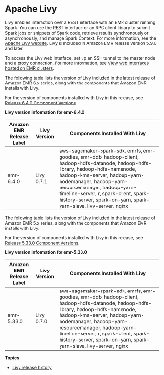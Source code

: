 # Apache Livy<a name="emr-livy"></a>

Livy enables interaction over a REST interface with an EMR cluster running Spark\. You can use the REST interface or an RPC client library to submit Spark jobs or snippets of Spark code, retrieve results synchronously or asynchronously, and manage Spark Context\. For more information, see the [Apache Livy website](https://livy.incubator.apache.org/)\. Livy is included in Amazon EMR release version 5\.9\.0 and later\.

To access the Livy web interface, set up an SSH tunnel to the master node and a proxy connection\. For more information, see [View web interfaces hosted on EMR clusters](https://docs.aws.amazon.com/emr/latest/ManagementGuide/emr-web-interfaces.html)\.

The following table lists the version of Livy included in the latest release of Amazon EMR 6\.x series, along with the components that Amazon EMR installs with Livy\.

For the version of components installed with Livy in this release, see [Release 6\.4\.0 Component Versions](emr-640-release.md)\.


**Livy version information for emr\-6\.4\.0**  

| Amazon EMR Release Label | Livy Version | Components Installed With Livy | 
| --- | --- | --- | 
| emr\-6\.4\.0 | Livy 0\.7\.1 | aws\-sagemaker\-spark\-sdk, emrfs, emr\-goodies, emr\-ddb, hadoop\-client, hadoop\-hdfs\-datanode, hadoop\-hdfs\-library, hadoop\-hdfs\-namenode, hadoop\-kms\-server, hadoop\-yarn\-nodemanager, hadoop\-yarn\-resourcemanager, hadoop\-yarn\-timeline\-server, r, spark\-client, spark\-history\-server, spark\-on\-yarn, spark\-yarn\-slave, livy\-server, nginx | 

The following table lists the version of Livy included in the latest release of Amazon EMR 5\.x series, along with the components that Amazon EMR installs with Livy\.

For the version of components installed with Livy in this release, see [Release 5\.33\.0 Component Versions](emr-5330-release.md)\.


**Livy version information for emr\-5\.33\.0**  

| Amazon EMR Release Label | Livy Version | Components Installed With Livy | 
| --- | --- | --- | 
| emr\-5\.33\.0 | Livy 0\.7\.0 | aws\-sagemaker\-spark\-sdk, emrfs, emr\-goodies, emr\-ddb, hadoop\-client, hadoop\-hdfs\-datanode, hadoop\-hdfs\-library, hadoop\-hdfs\-namenode, hadoop\-kms\-server, hadoop\-yarn\-nodemanager, hadoop\-yarn\-resourcemanager, hadoop\-yarn\-timeline\-server, r, spark\-client, spark\-history\-server, spark\-on\-yarn, spark\-yarn\-slave, livy\-server, nginx | 

**Topics**
+ [Livy release history](Livy-release-history.md)
